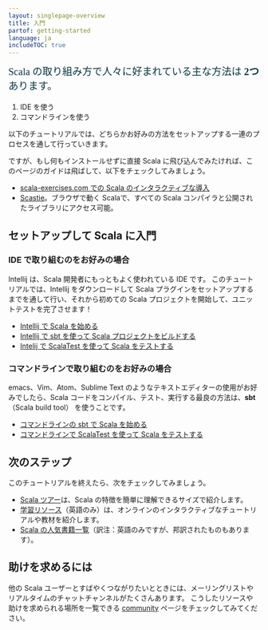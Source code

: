 ```yaml
---
layout: singlepage-overview
title: 入門
partof: getting-started
language: ja
includeTOC: true
---
```


<div style="font-size: 1.25rem; color: #073642; font-weight: 400; font-family: 'Roboto Slab', serif; margin-bottom: 18px;"> Scala の取り組み方で人々に好まれている主な方法は <strong>2つ</strong> あります。</div>

1. IDE を使う
2. コマンドラインを使う

以下のチュートリアルでは、どちらかお好みの方法をセットアップする一連のプロセスを通して行っていきます。

ですが、もし何もインストールせずに直接 Scala に飛び込んでみたければ、このページのガイドは飛ばして、以下をチェックしてみましょう。

* [scala-exercises.com での Scala のインタラクティブな導入](https://www.scala-exercises.org/scala_tutorial/terms_and_types)
* [Scastie](https://scastie.scala-lang.org/)。ブラウザで動く Scalaで、すべての Scala コンパイラと公開されたライブラリにアクセス可能。

## セットアップして Scala に入門

### IDE で取り組むのをお好みの場合

Intellij は、Scala 開発者にもっともよく使われている IDE です。
このチュートリアルでは、Intellij をダウンロードして Scala プラグインをセットアップするまでを通して行い、それから初めての Scala プロジェクトを開始して、ユニットテストを完了させます！

* [Intellij で Scala を始める](/ja/getting-started/intellij-track/getting-started-with-scala-in-intellij.html)
* [Intellij で sbt を使って Scala プロジェクトをビルドする](/ja/getting-started/intellij-track/building-a-scala-project-with-intellij-and-sbt.html)
* [Intelij で ScalaTest を使って Scala をテストする](/ja/getting-started/intellij-track/testing-scala-in-intellij-with-scalatest.html)


### コマンドラインで取り組むのをお好みの場合

emacs、Vim、Atom、Sublime Text のようなテキストエディターの使用がお好みでしたら、Scala コードをコンパイル、テスト、実行する最良の方法は、**sbt**（Scala build tool） を使うことです。

* [コマンドラインの sbt で Scala を始める](/ja/getting-started/sbt-track/getting-started-with-scala-and-sbt-on-the-command-line.html)
* [コマンドラインで ScalaTest を使って Scala をテストする](/ja/getting-started/sbt-track/testing-scala-with-sbt-on-the-command-line.html)

## 次のステップ

このチュートリアルを終えたら、次をチェックしてみましょう。

* [Scala ツアー](/ja/tour/tour-of-scala.html)は、Scala の特徴を簡単に理解できるサイズで紹介します。
* [学習リソース](/learn.html)（英語のみ）は、オンラインのインタラクティブなチュートリアルや教材を紹介します。
* [Scala の人気書籍一覧](/books.html)（訳注：英語のみですが、邦訳されたものもあります）。

## 助けを求めるには

他の Scala ユーザーとすばやくつながりたいとときには、メーリングリストやリアルタイムのチャットチャンネルがたくさんあります。
こうしたリソースや助けを求められる場所を一覧できる [community](https://scala-lang.org/community/)  ページをチェックしてみてください。

